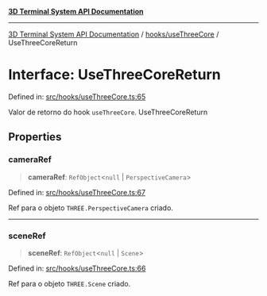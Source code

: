 [**3D Terminal System API Documentation**](../../../README.md)

***

[3D Terminal System API Documentation](../../../README.md) / [hooks/useThreeCore](../README.md) / UseThreeCoreReturn

# Interface: UseThreeCoreReturn

Defined in: [src/hooks/useThreeCore.ts:65](https://github.com/Dicommunitas/ThreeJS_Terminal_3D/blob/6861c3fedb296b50971bbc544df59a09f35d0238/src/hooks/useThreeCore.ts#L65)

Valor de retorno do hook `useThreeCore`.
 UseThreeCoreReturn

## Properties

### cameraRef

> **cameraRef**: `RefObject`\<`null` \| `PerspectiveCamera`\>

Defined in: [src/hooks/useThreeCore.ts:67](https://github.com/Dicommunitas/ThreeJS_Terminal_3D/blob/6861c3fedb296b50971bbc544df59a09f35d0238/src/hooks/useThreeCore.ts#L67)

Ref para o objeto `THREE.PerspectiveCamera` criado.

***

### sceneRef

> **sceneRef**: `RefObject`\<`null` \| `Scene`\>

Defined in: [src/hooks/useThreeCore.ts:66](https://github.com/Dicommunitas/ThreeJS_Terminal_3D/blob/6861c3fedb296b50971bbc544df59a09f35d0238/src/hooks/useThreeCore.ts#L66)

Ref para o objeto `THREE.Scene` criado.
